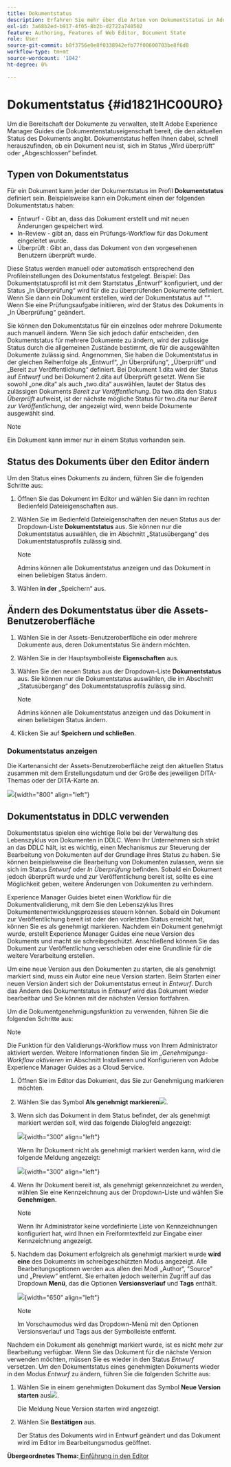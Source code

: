 ```yaml
---
title: Dokumentstatus
description: Erfahren Sie mehr über die Arten von Dokumentstatus in Adobe Experience Manager Guides. Wissen, wie Sie den Dokumentstatus ändern oder anzeigen und den Dokumentstatus in DDLC verwenden können.
exl-id: 3a68b2ed-b917-4f05-8b2b-d2722a740502
feature: Authoring, Features of Web Editor, Document State
role: User
source-git-commit: b8f3756e0e8f0338942efb77f00600703be8f6d8
workflow-type: tm+mt
source-wordcount: '1042'
ht-degree: 0%

---
```


# Dokumentstatus {#id1821HC00URO}

Um die Bereitschaft der Dokumente zu verwalten, stellt Adobe Experience Manager Guides die Dokumentenstatuseigenschaft bereit, die den aktuellen Status des Dokuments angibt. Dokumentstatus helfen Ihnen dabei, schnell herauszufinden, ob ein Dokument neu ist, sich im Status „Wird überprüft“ oder „Abgeschlossen“ befindet.

## Typen von Dokumentstatus

Für ein Dokument kann jeder der Dokumentstatus im Profil **Dokumentstatus** definiert sein. Beispielsweise kann ein Dokument einen der folgenden Dokumentstatus haben:

- Entwurf - Gibt an, dass das Dokument erstellt und mit neuen Änderungen gespeichert wird.
- In-Review - gibt an, dass ein Prüfungs-Workflow für das Dokument eingeleitet wurde.
- Überprüft : Gibt an, dass das Dokument von den vorgesehenen Benutzern überprüft wurde.

Diese Status werden manuell oder automatisch entsprechend den Profileinstellungen des Dokumentstatus festgelegt. Beispiel: Das Dokumentstatusprofil ist mit dem Startstatus „Entwurf“ konfiguriert, und der Status „In Überprüfung“ wird für die zu überprüfenden Dokumente definiert. Wenn Sie dann ein Dokument erstellen, wird der Dokumentstatus auf &quot;*&quot;*. Wenn Sie eine Prüfungsaufgabe initiieren, wird der Status des Dokuments in „In Überprüfung“ geändert.

Sie können den Dokumentstatus für ein einzelnes oder mehrere Dokumente auch manuell ändern. Wenn Sie sich jedoch dafür entscheiden, den Dokumentstatus für mehrere Dokumente zu ändern, wird der zulässige Status durch die allgemeinen Zustände bestimmt, die für die ausgewählten Dokumente zulässig sind. Angenommen, Sie haben die Dokumentstatus in der gleichen Reihenfolge als „Entwurf“, „In Überprüfung“, „Überprüft“ und „Bereit zur Veröffentlichung“ definiert. Bei Dokument 1.dita wird der Status auf *Entwurf* und bei Dokument 2.dita auf Überprüft gesetzt. Wenn Sie sowohl „one.dita“ als auch „two.dita“ auswählen, lautet der Status des zulässigen Dokuments *Bereit zur Veröffentlichung*. Da two.dita den Status *Überprüft* aufweist, ist der nächste mögliche Status für two.dita nur *Bereit zur Veröffentlichung*, der angezeigt wird, wenn beide Dokumente ausgewählt sind.

>[!NOTE]
>
> Ein Dokument kann immer nur in einem Status vorhanden sein.

## Status des Dokuments über den Editor ändern

Um den Status eines Dokuments zu ändern, führen Sie die folgenden Schritte aus:

1. Öffnen Sie das Dokument im Editor und wählen Sie dann im rechten Bedienfeld Dateieigenschaften aus.
1. Wählen Sie im Bedienfeld Dateieigenschaften den neuen Status aus der Dropdown-Liste **Dokumentstatus** aus. Sie können nur die Dokumentstatus auswählen, die im Abschnitt „Statusübergang“ des Dokumentstatusprofils zulässig sind.

   >[!NOTE]
   >
   >Admins können alle Dokumentstatus anzeigen und das Dokument in einen beliebigen Status ändern.

1. Wählen **in der** „Speichern“ aus.

## Ändern des Dokumentstatus über die Assets-Benutzeroberfläche

1. Wählen Sie in der Assets-Benutzeroberfläche ein oder mehrere Dokumente aus, deren Dokumentstatus Sie ändern möchten.
1. Wählen Sie in der Hauptsymbolleiste **Eigenschaften** aus.
1. Wählen Sie den neuen Status aus der Dropdown-Liste **Dokumentstatus** aus. Sie können nur die Dokumentstatus auswählen, die im Abschnitt „Statusübergang“ des Dokumentstatusprofils zulässig sind.

   >[!NOTE]
   >
   >Admins können alle Dokumentstatus anzeigen und das Dokument in einen beliebigen Status ändern.

1. Klicken Sie auf **Speichern und schließen**.

### Dokumentstatus anzeigen

Die Kartenansicht der Assets-Benutzeroberfläche zeigt den aktuellen Status zusammen mit dem Erstellungsdatum und der Größe des jeweiligen DITA-Themas oder der DITA-Karte an.

![](images/document_state.png){width="800" align="left"}

## Dokumentstatus in DDLC verwenden

Dokumentstatus spielen eine wichtige Rolle bei der Verwaltung des Lebenszyklus von Dokumenten in DDLC. Wenn Ihr Unternehmen sich strikt an das DDLC hält, ist es wichtig, einen Mechanismus zur Steuerung der Bearbeitung von Dokumenten auf der Grundlage ihres Status zu haben. Sie können beispielsweise die Bearbeitung von Dokumenten zulassen, wenn sie sich im Status *Entwurf* oder *In Überprüfung* befinden. Sobald ein Dokument jedoch überprüft wurde und zur Veröffentlichung bereit ist, sollte es eine Möglichkeit geben, weitere Änderungen von Dokumenten zu verhindern.

Experience Manager Guides bietet einen Workflow für die Dokumentvalidierung, mit dem Sie den Lebenszyklus Ihres Dokumentenentwicklungsprozesses steuern können. Sobald ein Dokument zur Veröffentlichung bereit ist oder den vorletzten Status erreicht hat, können Sie es als genehmigt markieren. Nachdem ein Dokument genehmigt wurde, erstellt Experience Manager Guides eine neue Version des Dokuments und macht sie schreibgeschützt. Anschließend können Sie das Dokument zur Veröffentlichung verschieben oder eine Grundlinie für die weitere Verarbeitung erstellen.

Um eine neue Version aus den Dokumenten zu starten, die als genehmigt markiert sind, muss ein Autor eine neue Version starten. Beim Starten einer neuen Version ändert sich der Dokumentstatus erneut in *Entwurf*. Durch das Ändern des Dokumentstatus in *Entwurf* wird das Dokument wieder bearbeitbar und Sie können mit der nächsten Version fortfahren.

Um die Dokumentgenehmigungsfunktion zu verwenden, führen Sie die folgenden Schritte aus:

>[!NOTE]
>
> Die Funktion für den Validierungs-Workflow muss von Ihrem Administrator aktiviert werden. Weitere Informationen finden Sie im *„Genehmigungs-Workflow aktivieren* im Abschnitt Installieren und Konfigurieren von Adobe Experience Manager Guides as a Cloud Service.

1. Öffnen Sie im Editor das Dokument, das Sie zur Genehmigung markieren möchten.

1. Wählen Sie das Symbol **Als genehmigt markieren**![](images/mark_approve_icon.svg).

1. Wenn sich das Dokument in dem Status befindet, der als genehmigt markiert werden soll, wird das folgende Dialogfeld angezeigt:

   ![](images/mark-approved-correct-state.png){width="300" align="left"}

   Wenn Ihr Dokument nicht als genehmigt markiert werden kann, wird die folgende Meldung angezeigt:

   ![](images/mark-approved-incorrect-state.png){width="300" align="left"}

1. Wenn Ihr Dokument bereit ist, als genehmigt gekennzeichnet zu werden, wählen Sie eine Kennzeichnung aus der Dropdown-Liste und wählen Sie **Genehmigen**.

   >[!NOTE]
   >
   > Wenn Ihr Administrator keine vordefinierte Liste von Kennzeichnungen konfiguriert hat, wird Ihnen ein Freiformtextfeld zur Eingabe einer Kennzeichnung angezeigt.

1. Nachdem das Dokument erfolgreich als genehmigt markiert wurde **wird eine** des Dokuments im schreibgeschützten Modus angezeigt. Alle Bearbeitungsoptionen werden aus allen drei Modi „Author“, &quot;Source&quot; und „Preview“ entfernt. Sie erhalten jedoch weiterhin Zugriff auf das Dropdown **Menü**, das die Optionen **Versionsverlauf** und **Tags** enthält.

   ![](images/approved-doc-read-only.png){width="650" align="left"}

   >[!NOTE]
   >
   > Im Vorschaumodus wird das Dropdown-Menü mit den Optionen Versionsverlauf und Tags aus der Symbolleiste entfernt.


Nachdem ein Dokument als genehmigt markiert wurde, ist es nicht mehr zur Bearbeitung verfügbar. Wenn Sie das Dokument für die nächste Version verwenden möchten, müssen Sie es wieder in den Status *Entwurf* versetzen. Um den Dokumentstatus eines genehmigten Dokuments wieder in den Modus *Entwurf* zu ändern, führen Sie die folgenden Schritte aus:

1. Wählen Sie in einem genehmigten Dokument das Symbol **Neue Version starten** aus![](images/approved-restart-draft-mode-icon.svg).

   Die Meldung Neue Version starten wird angezeigt.

1. Wählen Sie **Bestätigen** aus.

   Der Status des Dokuments wird in Entwurf geändert und das Dokument wird im Editor im Bearbeitungsmodus geöffnet.


**Übergeordnetes Thema:**[ Einführung in den Editor](web-editor.md)
